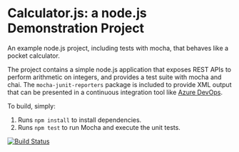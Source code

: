Calculator.js: a node.js Demonstration Project
==============================================
An example node.js project, including tests with mocha, that behaves like
a pocket calculator.

The project contains a simple node.js application that exposes REST APIs
to perform arithmetic on integers, and provides a test suite with mocha
and chai.  The `mocha-junit-reporters` package is included to provide XML
output that can be presented in a continuous integration tool like
[Azure DevOps](https://azure.com/devops).

To build, simply:

1. Runs `npm install` to install dependencies.
2. Runs `npm test` to run Mocha and execute the unit tests.

[![Build Status](https://dev.azure.com/thoshiteng0645/Integrating%20External%20Source%20Control%20with%20Azure%20Pipelines/_apis/build/status/thoshiteng.calculator%20(1)?branchName=refs%2Fpull%2F1%2Fmerge)](https://dev.azure.com/thoshiteng0645/Integrating%20External%20Source%20Control%20with%20Azure%20Pipelines/_build/latest?definitionId=11&branchName=refs%2Fpull%2F1%2Fmerge)
